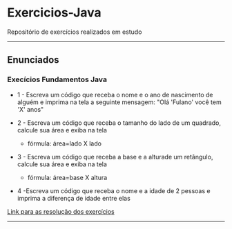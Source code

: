 # Exercicios-Java

Repositório de exercícios realizados em estudo

---

## Enunciados

### Execícios Fundamentos Java

- 1 - Escreva um código que receba o nome e o ano de nascimento de alguém e imprima na tela a seguinte mensagem: "Olá 'Fulano' você tem 'X' anos"


- 2 - Escreva um código que receba o tamanho do lado de um quadrado, calcule sua área e exiba na tela  

   - fórmula: área=lado X lado
  

- 3 - Escreva um código que receba a base e a alturade um retângulo, calcule sua área e exiba na tela  

    - fórmula: área=base X altura
  

- 4 -Escreva um código que receba o nome e a idade de 2 pessoas e imprima a diferença de idade entre elas  

[Link para as resolução dos exercícios](https://github.com/Psytch-01/Exercicios-Java/tree/main/src/exercicios/fundamentos) 

---